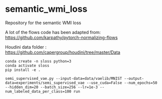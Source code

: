# semantic_wmi_loss
Repository for the semantic WMI loss

A lot of the flows code has been adapted from: https://github.com/karpathy/pytorch-normalizing-flows

Houdini data folder : https://github.com/capergroup/houdini/tree/master/Data

```
conda create -n sloss python=3
conda activate sloss
pip install -e .
```

```
semi_supervised_vae.py --input-data=data/vaelib/MNIST --output-data=experiments/semi_supervised_vae --use_cuda=False --num_epochs=50 --hidden_dim=20 --batch_size=256 --lr=1e-3 --num_labeled_data_per_class=100 run
```
